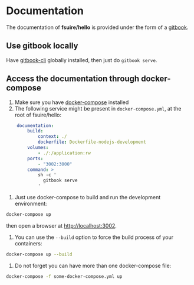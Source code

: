 # Documentation

The documentation of **fsuire/hello** is provided under the form of a [gitbook](https://github.com/GitbookIO/gitbook).

## Use gitbook locally

Have [gitbook-cli](https://github.com/GitbookIO/gitbook-cli) globally installed, then just do `gitbook serve`.

## Access the documentation through docker-compose

1. Make sure you have [docker-compose](https://docs.docker.com/compose/install/) installed
1. The following service might be present in `docker-compose.yml`, at the root of fsuire/hello:
```yaml
    documentation:
        build:
            context: ./
            dockerfile: Dockerfile-nodejs-development
        volumes:
            - ./:/application:rw
        ports:
            - "3002:3000"
        command: >
            sh -c '
              gitbook serve
            '
```
1. Just use docker-compose to build and run the development environment:
```bash
docker-compose up
```
then open a browser at [http://localhost:3002](http://localhost:3002).
1. You can use the `--build` option to force the build process of your containers:
```bash
docker-compose up --build
```
1. Do not forget you can have more than one docker-compose file:
```bash
docker-compose -f some-docker-compose.yml up
```